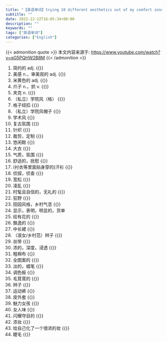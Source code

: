 ```yaml
---
title: "【英语单词】trying 10 different aesthetics out of my comfort zone 😳(ft Cider)"
subtitle: ""
date: 2022-12-22T16:05:34+08:00
description: ""
keywords: ""
tags: ["英语单词"]
categories: ["English"]
---
```


{{< admonition quote >}}
本文内容来源于: https://www.youtube.com/watch?v=qG5PQHW2B8M
{{< /admonition >}}

1. 简约的 adj. {{<blank-text hide="minimalistic">}} 
2. 美感 n.，审美观的 adj. {{<blank-text hide="aesthetic">}}
3. 米黄色的 adj. {{<blank-text hide="beige">}}
4. 爪子 n.，抓 v. {{<blank-text hide="claw">}}
5. 夹克 n. {{<blank-text hide="blazer">}}
6. （私立）学院风（格） {{<blank-text hide="preppy aesthetic">}}
7. 格子纽扣 {{<blank-text hide="plaid button">}}
8. （私立）学院风帽子 {{<blank-text hide="headband">}}
9. 学术风 {{<blank-text hide="academia aesthetic">}}
10. 复古氛围 {{<blank-text hide="vintage vibe">}}
11. 针织 {{<blank-text hide="knit">}}
12. 裁剪，定制 {{<blank-text hide="tailor">}}
13. 悠闲鞋 {{<blank-text hide="loafers">}}
14. 大衣 {{<blank-text hide="trench coats">}}
15. 气质，氛围 {{<blank-text hide="aura">}}
16. 舒适的，抚慰 {{<blank-text hide="cozy">}}
17. (衬衣等里面贴身穿的)汗衫 {{<blank-text hide="vest">}}
18. 侦探，侦查 {{<blank-text hide="detective">}}
19. 宽松 {{<blank-text hide="baggy">}}
20. 凌乱 {{<blank-text hide="messy">}}
21. 时髦且自信的，无礼的 {{<blank-text hide="sassy">}}
22. 狂野 {{<blank-text hide="wild">}}
23. 田园风格，乡村气息 {{<blank-text hide="cottagecore">}}
24. 显示，表明，明显的，货单
25. 绘有花的 {{<blank-text hide="floral">}}
26. 飘逸的 {{<blank-text hide="flowy">}}
27. 中长裙 {{<blank-text hide="midi-dress">}}
28. （淑女/乡村范）辫子 {{<blank-text hide="braided hair">}}
29. 丝带 {{<blank-text hide="ribbon">}}
30. 浓的，深度，浸透 {{<blank-text hide="saturated">}}
31. 粗棉布 {{<blank-text hide="denim">}}
32. 全图案的 {{<blank-text hide="holographic">}}
33. 淡的，蜡笔 {{<blank-text hide="pastel">}}
34. 调色板 {{<blank-text hide="palette">}}
35. 毛茸茸的 {{<blank-text hide="fuzzy">}}
36. 辫子 {{<blank-text hide="pigtails">}}
37. 运动裤 {{<blank-text hide="sweatpants">}}
38. 皮外套 {{<blank-text hide="leather">}}
39. 魅力女孩 {{<blank-text hide="glam girl">}}
40. 女人味 {{<blank-text hide="feminine">}}
41. 闪耀夺目的 {{<blank-text hide="glittery">}}
42. 浓妆 {{<blank-text hide="very excessive makeup">}}
43. 给自己化了一个很浓的妆 {{<blank-text hide="I did my makeup really intensely.">}}
44. 睫毛 {{<blank-text hide="lashes">}}